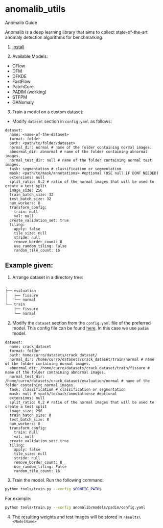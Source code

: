 # anomalib_utils
Anomalib Guide

Anomalib is a deep learning library that aims to collect state-of-the-art anomaly detection algorithms for benchmarking.

1. [Install](https://github.com/openvinotoolkit/anomalib)

2. Available Models:

- CFlow
- DFM
- DFKDE
- FastFlow
- PatchCore
- PADIM (working)
- STFPM
- GANomaly

3. Train a model on a custom dataset:
- Modify `dataset` section in `config.yaml` as follows:
```
dataset:
  name: <name-of-the-dataset>
  format: folder
  path: <path/to/folder/dataset>
  normal_dir: normal # name of the folder containing normal images.
  abnormal_dir: abnormal # name of the folder containing abnormal images.
  normal_test_dir: null # name of the folder containing normal test images.
  task: segmentation # classification or segmentation
  mask: <path/to/mask/annotations> #optional (USE null IF DONT NEEDED)
  extensions: null
  split_ratio: 0.2 # ratio of the normal images that will be used to create a test split
  image_size: 256
  train_batch_size: 32
  test_batch_size: 32
  num_workers: 8
  transform_config:
    train: null
    val: null
  create_validation_set: true
  tiling:
    apply: false
    tile_size: null
    stride: null
    remove_border_count: 0
    use_random_tiling: False
    random_tile_count: 16
```

## Example given:
1. Arrange dataset in a directory tree:

```sh
.
├── evaluation
│   ├── fissure
│   └── normal
└── train
    ├── fissure
    └── normal

```

2. Modify the `dataset` section from the `config.yaml` file of the preferred model. This config file can be found [here](models/padim/config_custom.yaml). In this case we use `padim` model. 

```
dataset:
  name: crack_dataset
  format: folder
  path: home/curro/datasets/crack_dataset/
  normal_dir: /home/curro/datasets/crack_dataset/train/normal # name of the folder containing normal images.
  abnormal_dir: /home/curro/datasets/crack_dataset/train/fissure # name of the folder containing abnormal images.
  normal_test_dir: /home/curro/datasets/crack_dataset/evaluation/normal # name of the folder containing normal images.
  task: classification # classification or segmentation
  mask: null # <path/to/mask/annotations> #optional
  extensions: null
  split_ratio: 0.2 # ratio of the normal images that will be used to create a test split
  image_size: 256
  train_batch_size: 8
  test_batch_size: 8
  num_workers: 8
  transform_config:
    train: null
    val: null
  create_validation_set: true
  tiling:
    apply: false
    tile_size: null
    stride: null
    remove_border_count: 0
    use_random_tiling: False
    random_tile_count: 16
```

3. Train the model. Run the following command:
```sh
python tools/train.py --config $CONFIG_PATH$
```

For example:
```sh
python tools/train.py --config anomalib/models/padim/config.yaml
``` 

4. The resulting weights and test images will be stored in `results\<ModelName>`